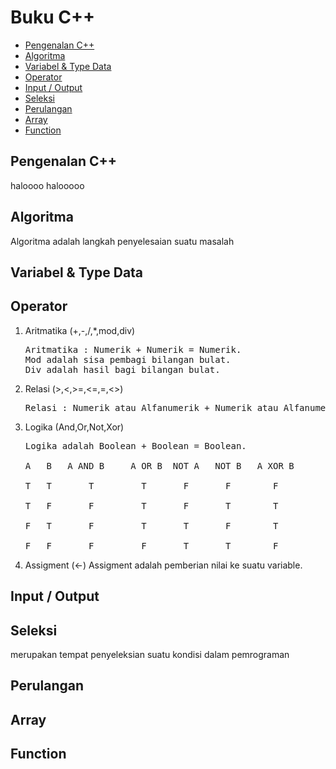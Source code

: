 # Buku C++

<!-- vim-markdown-toc GFM -->

- [Pengenalan C++](#pengenalan-c)
- [Algoritma](#algoritma)
- [Variabel & Type Data](#variabel--type-data)
- [Operator](#operator)
- [Input / Output](#input--output)
- [Seleksi](#seleksi)
- [Perulangan](#perulangan)
- [Array](#array)
- [Function](#function)

<!-- vim-markdown-toc -->

## Pengenalan C++

haloooo
halooooo

## Algoritma

Algoritma adalah langkah penyelesaian suatu masalah

## Variabel & Type Data

<!-- tolong diisi -->

## Operator


1.	Aritmatika (+,-,/,*,mod,div) <br>
    <pre>Aritmatika : Numerik + Numerik = Numerik.
    Mod adalah sisa pembagi bilangan bulat.
    Div adalah hasil bagi bilangan bulat.</pre>
2.	Relasi (>,<,>=,<=,=,<>)
    <pre>Relasi : Numerik atau Alfanumerik + Numerik atau Alfanumerik = Boolean.</pre>
3.	Logika (And,Or,Not,Xor)
    <pre>Logika adalah Boolean + Boolean = Boolean.<br>
    A	B	A AND B     A OR B  NOT A   NOT B   A XOR B<br>
    T	T       T         T       F       F        F<br>
    T	F       F         T       F       T        T<br>
    F	T       F         T       T       F        T<br>
    F	F       F         F       T       T        F</pre>
4.	Assigment (<-)
    Assigment adalah pemberian nilai ke suatu variable.


## Input / Output

<!-- tolong diisi -->

## Seleksi



merupakan tempat penyeleksian suatu kondisi dalam pemrograman

## Perulangan

<!-- tolong diisi -->

## Array

<!-- tolong diisi -->

## Function

<!-- tolong diisi -->
